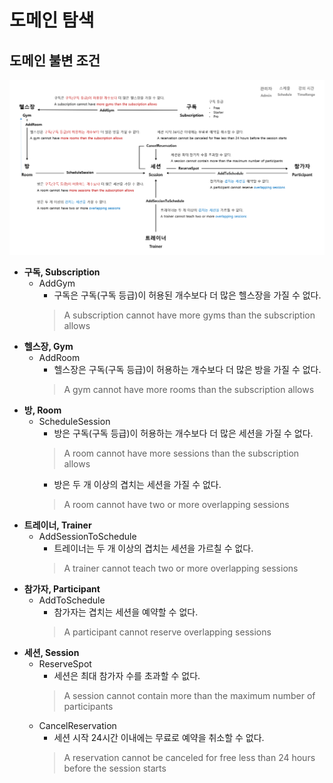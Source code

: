 # 도메인 탐색

## 도메인 불변 조건

![](./.images/Invariants.png)

- **구독, Subscription**
  - AddGym
    - 구독은 구독(구독 등급)이 허용된 개수보다 더 많은 헬스장을 가질 수 없다.
    > A subscription cannot have more gyms than the subscription allows
- **헬스장, Gym**
  - AddRoom
    - 헬스장은 구독(구독 등급)이 허용하는 개수보다 더 많은 방을 가질 수 없다.
    > A gym cannot have more rooms than the subscription allows
- **방, Room**
  - ScheduleSession
    - 방은 구독(구독 등급)이 허용하는 개수보다 더 많은 세션을 가질 수 없다.
    > A room cannot have more sessions than the subscription allows
    - 방은 두 개 이상의 겹치는 세션을 가질 수 없다.
    > A room cannot have two or more overlapping sessions
- **트레이너, Trainer**
  - AddSessionToSchedule
    - 트레이너는 두 개 이상의 겹치는 세션을 가르칠 수 없다.
    > A trainer cannot teach two or more overlapping sessions
- **참가자, Participant**
  - AddToSchedule
    - 참가자는 겹치는 세션을 예약할 수 없다.
    > A participant cannot reserve overlapping sessions
- **세션, Session**
  - ReserveSpot
    - 세션은 최대 참가자 수를 초과할 수 없다.
    > A session cannot contain more than the maximum number of participants
  - CancelReservation
    - 세션 시작 24시간 이내에는 무료로 예약을 취소할 수 없다.
    > A reservation cannot be canceled for free less than 24 hours before the session starts

